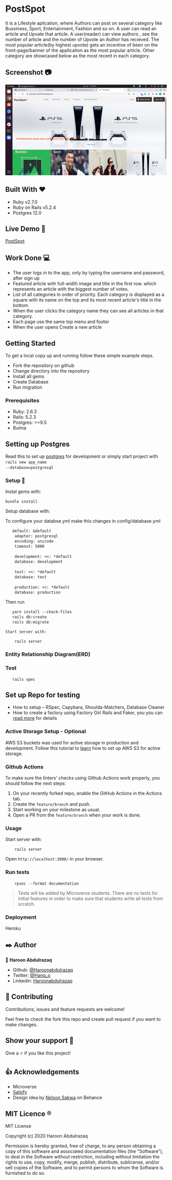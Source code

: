 # PostSpot
It is a Lifestyle aplication, where Authors can post on several category like Bussiness, Sport, Entertainment, Fashion and so on. A user can read an article and Upvate that article. A user(reader) can view authors , see the number of article and the number of Upvote an Author has recieved. The most popular article(by highest upvote) gets an incentive of been on the front-page/banner of the application as the most popular article. Other category are showcased below as the most recent in each category.

## Screenshot :camera:
![screenshot](app/assets/images/Image.png)

## Built With :heart:

- Ruby v2.7.0
- Ruby on Rails v5.2.4
- Postgres 12.0

## Live Demo :rocket:
 [PostSpot](https://postspot-article.herokuapp.com/)

## Work Done :computer:
- The user logs in to the app, only by typing the username and password, after sign up
- Featured article with full-width image and title in the first row. which represents an article with the biggest number of votes.
- List of all categories in order of priority. Each category is displayed as a square with its name on the top and its most recent article's title in the bottom.
- When the user clicks the category name they can see all articles in that category.
- Each page use the same top menu and footer
- When the user opens Create a new article

## Getting Started 

To get a local copy up and running follow these simple example steps.
- Fork the repository on github
- Change directory into the repository
- Install all gems
- Create Database
- Run migration


### Prerequisites

- Ruby: 2.6.3
- Rails: 5.2.3
- Postgres: >=9.5
- Bulma

## Setting up Postgres
Read this to set up [postgres](https://www.calhoun.io/how-to-install-postgresql-9-5-on-ubuntu-16-04/) for development
or simply start project with 
<code> rails new app_name --database=postgresql </code>

### Setup :wrench:

Instal gems with:

```
bundle install
```

Setup database with:

To configure your databse.yml make this changes in config/database.yml

```
   default: &default
    adapter: postgresql 
    encoding: unicode 
    timeout: 5000 

    development: <<: *default 
    database: development 
    
    test: <<: *default 
    database: test

    production: <<: *default 
    database: production
```
Then run
```
   yarn install --chack-files
   rails db:create
   rails db:migrate
```
    Start server with:
```
    rails server
```
### Entity Relationship Diagram(ERD)
  [](app/assets/images/ERD.png)

### Test 
 ```
    rails spec
 ```
## Set up Repo for testing
- How to setup – RSpec, Capybara, Shoulda-Matchers, Database Cleaner
- How to create a factory using Factory Girl Rails and Faker, you you can [read more](https://www.sitepoint.com/learn-the-first-best-practices-for-rails-and-rspec/) for details


### Active Storage Setup - Optional

AWS S3 buckets was used for active storage in production and development. Follow this tutorial to [learn](https://medium.com/@iachieve80/rails-6-0-upload-images-using-active-storage-and-amazon-simple-storage-service-amazon-s3-36861c03dc4a) how to set up AWS S3 for active storage.


### Github Actions

To make sure the linters' checks using Github Actions work properly, you should follow the next steps:

1. On your recently forked repo, enable the GitHub Actions in the Actions tab.
2. Create the `feature/branch` and push.
3. Start working on your milestone as usual.
4. Open a PR from the `feature/branch` when your work is done.


### Usage

Start server with:

```
    rails server
```

Open `http://localhost:3000/` in your browser.

### Run tests

```
    rpsec --format documentation
```

> Tests will be added by Microverse students. There are no tests for initial features in order to make sure that students write all tests from scratch.

### Deployment

 Heroku

## ✒️ Author

👤 **Haroon Abdulrazaq**

- Github: [@Haroonabdulrazaq](https://github.com/Haroonabdulrazaq)
- Twitter: [@Hanq_o](https://twitter.com/Hanq_o)
- Linkedin: [Haroonabdulrazaq](https://www.linkedin.com/in/haroon-abdulrazaq/)


## 🤝 Contributing

Contributions, issues and feature requests are welcome!

Feel free to check the fork this repo and create pull request if you want to make changes.

## Show your support :muscle:

Give a ⭐️ if you like this project!

## :thumbsup: Acknowledgements

- Microverse
- [Salsify](www.salsify.com)
- Design idea by [Nelson Sakwa](https://www.behance.net/sakwadesignstudio) on Behance

## MIT Licence :registered:

MIT License

Copyright (c) 2020 Haroon Abdulrazaq

Permission is hereby granted, free of charge, to any person obtaining a copy
of this software and associated documentation files (the "Software"), to deal
in the Software without restriction, including without limitation the rights
to use, copy, modify, merge, publish, distribute, sublicense, and/or sell
copies of the Software, and to permit persons to whom the Software is
furnished to do so.